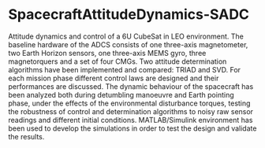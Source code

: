 # SpacecraftAttitudeDynamics-SADC
Attitude dynamics and control of a 6U CubeSat in LEO environment. The baseline hardware of the ADCS consists of one three-axis magnetometer, two Earth Horizon sensors, one three-axis MEMS gyro, three magnetorquers and a set of four CMGs. Two attitude determination algorithms have been implemented and compared: TRIAD and SVD. For each mission phase different control laws are designed and their performances are discussed. The dynamic behaviour of the spacecraft has been analyzed both during detumbling manoeuvre and Earth pointing phase, under the effects of the environmental disturbance torques, testing the robustness of control and determination algorithms to noisy raw sensor readings and different initial conditions. MATLAB/Simulink environment has been used to develop the simulations in order to test the design and validate the results.
